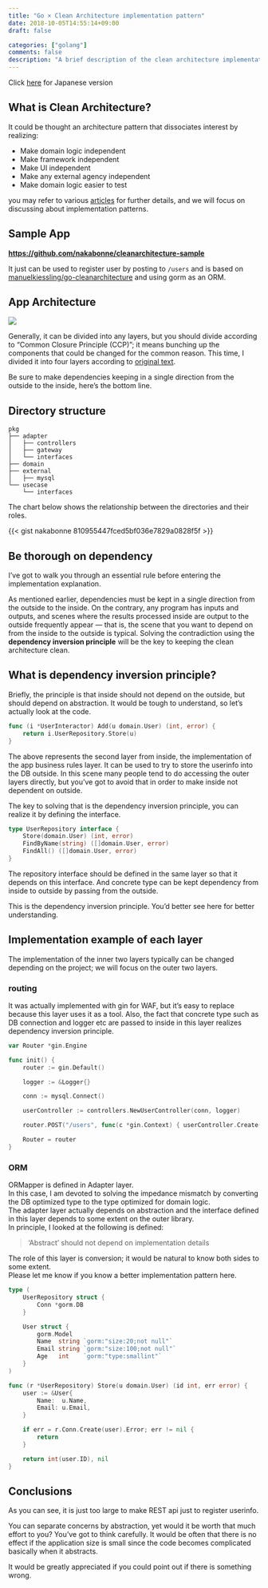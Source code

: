 ```yaml
---
title: "Go × Clean Architecture implementation pattern"
date: 2018-10-05T14:55:14+09:00
draft: false

categories: ["golang"]
comments: false
description: "A brief description of the clean architecture implementation patterns."
---
```


Click [here](http://nakawatch.hatenablog.com/entry/2018/07/11/181453) for Japanese version  

## What is Clean Architecture?

It could be thought an architecture pattern that dissociates interest by realizing:

- Make domain logic independent
- Make framework independent
- Make UI independent
- Make any external agency independent
- Make domain logic easier to test

you may refer to various [articles](https://8thlight.com/blog/uncle-bob/2012/08/13/the-clean-architecture.html) for further details, and we will focus on discussing about implementation patterns.

## Sample App

**https://github.com/nakabonne/cleanarchitecture-sample**

It just can be used to register user by posting to `/users` and is based on [manuelkiessling/go-cleanarchitecture](https://github.com/manuelkiessling/go-cleanarchitecture) and using gorm as an ORM.

## App Architecture

![](/img/CleanArchitecture.jpg)

Generally, it can be divided into any layers, but you should divide according to “Common Closure Principle (CCP)”; it means bunching up the components that could be changed for the common reason. This time, I divided it into four layers according to [original text](https://8thlight.com/blog/uncle-bob/2012/08/13/the-clean-architecture.html).  
  
Be sure to make dependencies keeping in a single direction from the outside to the inside, here’s the bottom line.

## Directory structure

```
pkg
├── adapter
│   ├── controllers
│   ├── gateway
│   └── interfaces
├── domain
├── external
│   ├── mysql
└── usecase
    └── interfaces
```

The chart below shows the relationship between the directories and their roles.

{{< gist nakabonne 810955447fced5bf036e7829a0828f5f >}}

## Be thorough on dependency
I’ve got to walk you through an essential rule before entering the implementation explanation.  

As mentioned earlier, dependencies must be kept in a single direction from the outside to the inside. On the contrary, any program has inputs and outputs, and scenes where the results processed inside are output to the outside frequently appear — that is, the scene that you want to depend on from the inside to the outside is typical. Solving the contradiction using the **dependency inversion principle** will be the key to keeping the clean architecture clean.

## What is dependency inversion principle?
Briefly, the principle is that inside should not depend on the outside, but should depend on abstraction. It would be tough to understand, so let’s actually look at the code.

```go
func (i *UserInteractor) Add(u domain.User) (int, error) {
    return i.UserRepository.Store(u)
}
```

The above represents the second layer from inside, the implementation of the app business rules layer. It can be used to try to store the userinfo into the DB outside. In this scene many people tend to do accessing the outer layers directly, but you’ve got to avoid that in order to make inside not dependent on outside.  

The key to solving that is the dependency inversion principle, you can realize it by defining the interface.

```go
type UserRepository interface {
    Store(domain.User) (int, error)
    FindByName(string) ([]domain.User, error)
    FindAll() ([]domain.User, error)
}
```

The repository interface should be defined in the same layer so that it depends on this interface. And concrete type can be kept dependency from inside to outside by passing from the outside.

This is the dependency inversion principle. You’d better see here for better understanding.

## Implementation example of each layer
The implementation of the inner two layers typically can be changed depending on the project; we will focus on the outer two layers.

### routing
It was actually implemented with gin for WAF, but it’s easy to replace because this layer uses it as a tool. Also, the fact that concrete type such as DB connection and logger etc are passed to inside in this layer realizes dependency inversion principle.

```go
var Router *gin.Engine

func init() {
    router := gin.Default()

    logger := &Logger{}

    conn := mysql.Connect()

    userController := controllers.NewUserController(conn, logger)

    router.POST("/users", func(c *gin.Context) { userController.Create(c) })

    Router = router
}
```

### ORM
ORMapper is defined in Adapter layer.  
In this case, I am devoted to solving the impedance mismatch by converting the DB optimized type to the type optimized for domain logic.  
The adapter layer actually depends on abstraction and the interface defined in this layer depends to some extent on the outer library.  
In principle, I looked at the following is defined:
>‘Abstract’ should not depend on implementation details

The role of this layer is conversion; it would be natural to know both sides to some extent.  
Please let me know if you know a better implementation pattern here.

```go
type (
    UserRepository struct {
        Conn *gorm.DB
    }

    User struct {
        gorm.Model
        Name  string `gorm:"size:20;not null"`
        Email string `gorm:"size:100;not null"`
        Age   int    `gorm:"type:smallint"`
    }
)

func (r *UserRepository) Store(u domain.User) (id int, err error) {
    user := &User{
        Name:  u.Name,
        Email: u.Email,
    }

    if err = r.Conn.Create(user).Error; err != nil {
        return
    }

    return int(user.ID), nil
}
```

## Conclusions
As you can see, it is just too large to make REST api just to register userinfo.  

You can separate concerns by abstraction, yet would it be worth that much effort to you? You’ve got to think carefully. It would be often that there is no effect if the application size is small since the code becomes complicated basically when it abstracts.  
  
It would be greatly appreciated if you could point out if there is something wrong.
